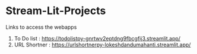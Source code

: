 # Stream-Lit-Projects

Links to access the webapps

1. To Do list : https://todolistpy-gnrtwv2eptdng9fbcgfij3.streamlit.app/
2. URL Shortner : https://urlshortnerpy-lokeshdandumahanti.streamlit.app/
